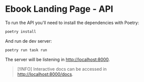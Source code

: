 # Ebook Landing Page - API

To run the API you'll need to install the dependencies with Poetry:

```bash
poetry install
```

And run de dev server:

```bash
poetry run task run
```

The server will be listening in [http://localhost:8000](http://localhost:8000).

> [!INFO]
> Interactive docs can be accessed in [http://localhost:8000/docs](http://localhost:8000/docs).
